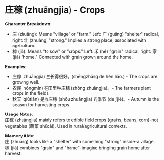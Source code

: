 # **庄稼 (zhuāngjia) - Crops**

**Character Breakdown**:  
- 庄 (zhuāng): Means "village" or "farm." Left: 广 (guǎng) "shelter" radical, right: 壮 (zhuàng) "strong." Implies a strong place, associated with agriculture.  
- 稼 (jià): Means "to sow" or "crops." Left: 禾 (hé) "grain" radical, right: 家 (jiā) "home." Connected with grain grown around the home.

**Examples**:  
- 庄稼 (zhuāngjia) 生长得很好。(shēngzhǎng de hěn hǎo.) - The crops are growing well.  
- 农民 (nóngmín) 在田里种庄稼 (zhòng zhuāngjia)。- The farmers plant crops in the fields.  
- 秋天 (qiūtiān) 是收庄稼 (shōu zhuāngjia) 的季节 (de jìjié)。- Autumn is the season for harvesting crops.

**Usage Notes**:  
庄稼 (zhuāngjia) mainly refers to edible field crops (grains, beans, corn)-not vegetables (蔬菜 shūcài). Used in rural/agricultural contexts.

**Memory Aids**:  
庄 (zhuāng) looks like a "shelter" with something "strong" inside-a village.  
稼 (jià) combines "grain" and "home"-imagine bringing grain home after harvest.